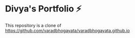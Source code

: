 # Divya's Portfolio ⚡️ 
This repository is a clone of https://github.com/varadbhogayata/varadbhogayata.github.io

